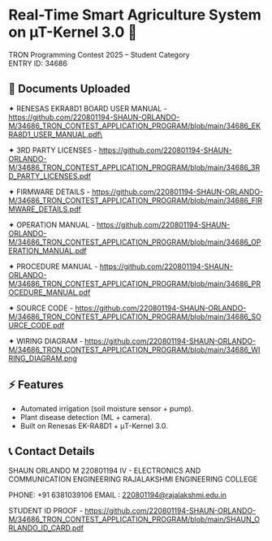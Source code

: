 # Real-Time Smart Agriculture System on µT-Kernel 3.0 🌱
TRON Programming Contest 2025 – Student Category  
ENTRY ID: 34686  

## 📘 Documents Uploaded
 ✦︎ RENESAS EKRA8D1 BOARD USER MANUAL - https://github.com/220801194-SHAUN-ORLANDO-M/34686_TRON_CONTEST_APPLICATION_PROGRAM/blob/main/34686_EKRA8D1_USER_MANUAL.pdf\

  ✦︎ 3RD PARTY LICENSES - https://github.com/220801194-SHAUN-ORLANDO-M/34686_TRON_CONTEST_APPLICATION_PROGRAM/blob/main/34686_3RD_PARTY_LICENSES.pdf

 ✦︎ FIRMWARE DETAILS - https://github.com/220801194-SHAUN-ORLANDO-M/34686_TRON_CONTEST_APPLICATION_PROGRAM/blob/main/34686_FIRMWARE_DETAILS.pdf

 ✦︎ OPERATION MANUAL - https://github.com/220801194-SHAUN-ORLANDO-M/34686_TRON_CONTEST_APPLICATION_PROGRAM/blob/main/34686_OPERATION_MANUAL.pdf

 ✦︎ PROCEDURE MANUAL - https://github.com/220801194-SHAUN-ORLANDO-M/34686_TRON_CONTEST_APPLICATION_PROGRAM/blob/main/34686_PROCEDURE_MANUAL.pdf

 ✦︎ SOURCE CODE - https://github.com/220801194-SHAUN-ORLANDO-M/34686_TRON_CONTEST_APPLICATION_PROGRAM/blob/main/34686_SOURCE_CODE.pdf

 ✦︎ WIRING DIAGRAM - https://github.com/220801194-SHAUN-ORLANDO-M/34686_TRON_CONTEST_APPLICATION_PROGRAM/blob/main/34686_WIRING_DIAGRAM.png

## ⚡ Features
- Automated irrigation (soil moisture sensor + pump).  
- Plant disease detection (ML + camera).  
- Built on Renesas EK-RA8D1 + μT-Kernel 3.0.

## 📞 Contact Details
SHAUN ORLANDO M
220801194
IV - ELECTRONICS AND COMMUNICATION ENGINEERING
RAJALAKSHMI ENGINEERING COLLEGE

PHONE: +91 6381039106
EMAIL : 220801194@rajalakshmi.edu.in

STUDENT ID PROOF - https://github.com/220801194-SHAUN-ORLANDO-M/34686_TRON_CONTEST_APPLICATION_PROGRAM/blob/main/SHAUN_ORLANDO_ID_CARD.pdf
